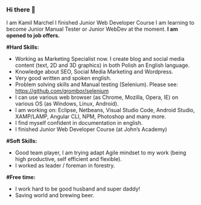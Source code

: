 ### Hi there 👋
I am Kamil Marchel
I finished Junior Web Developer Course 
I am learning to become Junior Manual Tester or Junior WebDev at the moment. 
**I am opened to job offers.**

<!--
**grombor/grombor** is a ✨ _special_ ✨ repository because its `README.md` (this file) appears on your GitHub profile.

Here are some ideas to get you started:

- 🔭 I’m currently working on ...
- 🌱 I’m currently learning ...
- 👯 I’m looking to collaborate on ...
- 🤔 I’m looking for help with ...
- 💬 Ask me about ...
- 📫 How to reach me: ...
- 😄 Pronouns: ...
- ⚡ Fun fact: ...
-->
**#Hard Skills:**

 - Working as Marketing Specialist now. I create blog and social media content (text, 2D and 3D graphics) in both  Polish an English language.
 - Knowledge about SEO, Social Media Marketing and Wordpress.
 - Very good written and spoken english. 
 - Problem solving skills and Manual testing (Selenium). Please see: https://github.com/grombor/selenium
 - I can use various web browser (as Chrome, Mozilla, Opera, IE) on various OS (as Windows, Linux, Android).
 - I am working on: Eclipse, Netbeans, Visual Studio Code, Android Studio, XAMP/LAMP, Angular CLI, NPM, Photoshop and many more.
 - I find myself confident in documentation in english.
 - I finished Junior Web Developer Course (at John’s Academy)

**#Soft Skills:**
 - Good team player, I am trying adapt Agile mindset to my work (being high productive, self efficient and flexible).
 - I worked as leader / foreman in forestry.
 
**#Free time:**
 - I work hard to be good husband and super daddy!
 - Saving world and brewing beer.
 
